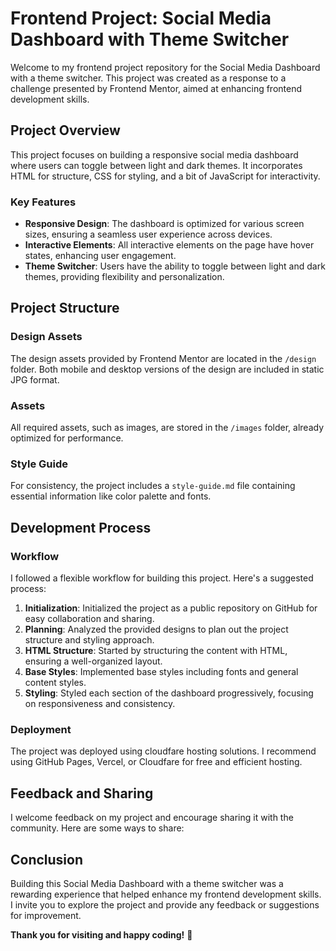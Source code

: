 # Frontend Project: Social Media Dashboard with Theme Switcher

Welcome to my frontend project repository for the Social Media Dashboard with a theme switcher. This project was created as a response to a challenge presented by Frontend Mentor, aimed at enhancing frontend development skills.

## Project Overview

This project focuses on building a responsive social media dashboard where users can toggle between light and dark themes. It incorporates HTML for structure, CSS for styling, and a bit of JavaScript for interactivity.

### Key Features

- **Responsive Design**: The dashboard is optimized for various screen sizes, ensuring a seamless user experience across devices.
- **Interactive Elements**: All interactive elements on the page have hover states, enhancing user engagement.
- **Theme Switcher**: Users have the ability to toggle between light and dark themes, providing flexibility and personalization.

## Project Structure

### Design Assets

The design assets provided by Frontend Mentor are located in the `/design` folder. Both mobile and desktop versions of the design are included in static JPG format.

### Assets

All required assets, such as images, are stored in the `/images` folder, already optimized for performance.

### Style Guide

For consistency, the project includes a `style-guide.md` file containing essential information like color palette and fonts.

## Development Process

### Workflow

I followed a flexible workflow for building this project. Here's a suggested process:

1. **Initialization**: Initialized the project as a public repository on GitHub for easy collaboration and sharing.
2. **Planning**: Analyzed the provided designs to plan out the project structure and styling approach.
3. **HTML Structure**: Started by structuring the content with HTML, ensuring a well-organized layout.
4. **Base Styles**: Implemented base styles including fonts and general content styles.
5. **Styling**: Styled each section of the dashboard progressively, focusing on responsiveness and consistency.

### Deployment

The project was deployed using cloudfare hosting solutions. I recommend using GitHub Pages, Vercel, or Cloudfare for free and efficient hosting.

## Feedback and Sharing

I welcome feedback on my project and encourage sharing it with the community. Here are some ways to share:

## Conclusion

Building this Social Media Dashboard with a theme switcher was a rewarding experience that helped enhance my frontend development skills. I invite you to explore the project and provide any feedback or suggestions for improvement.

**Thank you for visiting and happy coding!** 🚀
